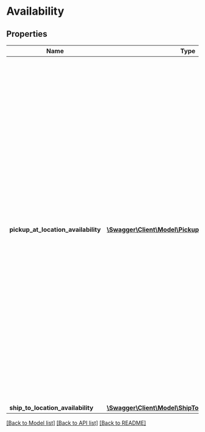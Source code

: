 # Availability

## Properties
Name | Type | Description | Notes
------------ | ------------- | ------------- | -------------
**pickup_at_location_availability** | [**\Swagger\Client\Model\PickupAtLocationAvailability[]**](PickupAtLocationAvailability.md) | This container consists of an array of one or more of the merchant&#x27;s physical store locations where the inventory item is available for In-Store Pickup orders. The merchant&#x27;s location, the quantity available, and the fulfillment time (how soon the item will be ready for pickup after the order takes place) are all in this container. In-Store Pickup is only available to large merchants selling on the US, UK, Germany, and Australia sites. | [optional] 
**ship_to_location_availability** | [**\Swagger\Client\Model\ShipToLocationAvailability**](ShipToLocationAvailability.md) |  | [optional] 

[[Back to Model list]](../../README.md#documentation-for-models) [[Back to API list]](../../README.md#documentation-for-api-endpoints) [[Back to README]](../../README.md)

